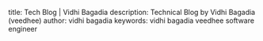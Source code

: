 title: Tech Blog | Vidhi Bagadia
description: Technical Blog by Vidhi Bagadia (veedhee)
author: vidhi bagadia
keywords: vidhi bagadia
        veedhee
        software engineer
